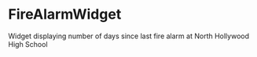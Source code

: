 # FireAlarmWidget
Widget displaying number of days since last fire alarm at North Hollywood High School
